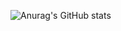 ![Anurag's GitHub stats](https://github-readme-stats.vercel.app/api?username=alihan-dev&count_private=true)

